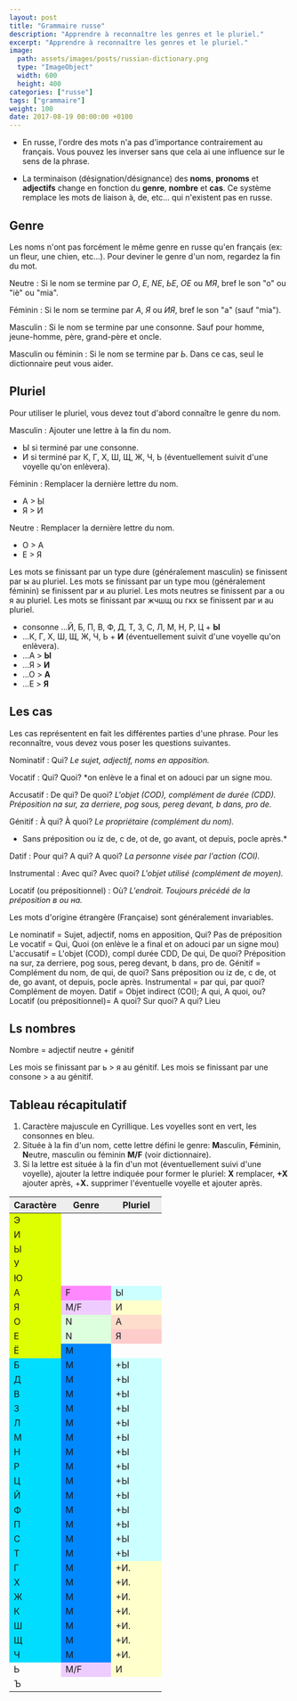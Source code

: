 ```yaml
---
layout: post
title: "Grammaire russe"
description: "Apprendre à reconnaître les genres et le pluriel."
excerpt: "Apprendre à reconnaître les genres et le pluriel."
image:
  path: assets/images/posts/russian-dictionary.png
  type: "ImageObject"
  width: 600
  height: 400
categories: ["russe"]
tags: ["grammaire"]
weight: 100
date: 2017-08-19 00:00:00 +0100
---
```


- En russe, l'ordre des mots n'a pas d'importance contrairement au français. Vous pouvez les inverser sans que cela ai une influence sur le sens de la phrase.

- La terminaison (désignation/désignance) des **noms**, **pronoms** et **adjectifs** change en fonction du **genre**, **nombre** et **cas**.
  Ce système remplace les mots de liaison à, de, etc… qui n'existent pas en russe.


## Genre

Les noms n'ont pas forcément le même genre en russe qu'en français (ex: un fleur, une chien, etc…). Pour deviner le genre d'un nom, regardez la fin du mot.

Neutre
: Si le nom se termine par *О*, *Е*, *NЕ*, *ЬЕ*, *ОЕ* ou *МЯ*, bref le son "o" ou "iè" ou "mia".

Féminin
: Si le nom se termine par *А*, *Я* ou *ИЯ*, bref le son "a" (sauf "mia").

Masculin
: Si le nom se termine par une consonne. Sauf pour homme, jeune-homme, père, grand-père et oncle.

Masculin ou féminin
: Si le nom se termine par *Ь*. Dans ce cas, seul le dictionnaire peut vous aider.


## Pluriel

Pour utiliser le pluriel, vous devez tout d'abord connaître le genre du nom.

Masculin
: Ajouter une lettre à la fin du nom.
  - Ы si terminé par une consonne.
  - И si terminé par К, Г, Х, Ш, Щ, Ж, Ч, Ь (éventuellement suivit d'une voyelle qu'on enlèvera).

Féminin
: Remplacer la dernière lettre du nom.
  - А > Ы
  - Я > И

Neutre
: Remplacer la dernière lettre du nom.
  - О > А
  - Е > Я

Les mots se finissant par un type dure (généralement masculin) se finissent par ы au pluriel.
Les mots se finissant par un type mou (généralement féminin) se finissent par и au pluriel.
Les mots neutres se finissent par а ou я au pluriel.
Les mots se finissant par жчшщ ou гкх se finissent par и au pluriel.

- consonne …Й, Б, П, В, Ф, Д, Т, З, С, Л, М, Н, Р, Ц + **Ы**
- …К, Г, Х, Ш, Щ, Ж, Ч, Ь + **И** (éventuellement suivit d'une voyelle qu'on enlèvera).
- …А > **Ы**
- …Я > **И**
- …О > **А**
- …Е > **Я**


## Les cas

Les cas représentent en fait les différentes parties d'une phrase. Pour les reconnaître, vous devez vous poser les questions suivantes.

Nominatif
: Qui?
*Le sujet, adjectif, noms en apposition.*

Vocatif
: Qui? Quoi?
*on enlève le a final et on adouci par un signe mou.

Accusatif
: De qui? De quoi?
*L'objet (COD), complément de durée (CDD).*
*Préposition na sur, za derriere,  pog sous, pereg devant, b dans, pro de.*

Génitif
: À qui? À quoi?
*Le propriétaire (complément du nom).*
* Sans préposition ou iz de, c de, ot de, go avant, ot depuis, pocle après.*

Datif
: Pour qui? A qui? A quoi?
*La personne visée par l'action (COI).*

Instrumental
: Avec qui? Avec quoi?
*L'objet utilisé (complément de moyen).*

Locatif (ou prépositionnel)
: Où?
*L'endroit.*
*Toujours précédé de la préposition в ou на.*

Les mots d'origine étrangère (Française) sont généralement invariables.

Le nominatif = Sujet, adjectif, noms en apposition, Qui? Pas de préposition
Le vocatif = Qui, Quoi (on enlève le a final et on adouci par un signe mou)
L'accusatif = L'objet (COD), compl durée CDD, De qui, De quoi? Préposition na sur, za derriere,  pog sous, pereg devant, b dans, pro de.
Génitif = Complément du nom, de qui, de quoi? Sans préposition ou iz de, c de, ot de, go avant, ot depuis, pocle après.
Instrumental = par qui, par quoi? Complément de moyen.
Datif = Objet indirect (COI); A qui, A quoi, ou?
Locatif (ou prépositionnel)= A quoi? Sur quoi? A qui? Lieu

## Ls nombres

Nombre = adjectif neutre + génitif

Les mois se finissant par ь > я au génitif.
Les mois se finissant par une consone > а au génitif.


## Tableau récapitulatif

<table style="width: 300px;"><colgroup> <col /> <col style="width: 33%;" span="2" /></colgroup>
<thead style="background-color: #eee;">
<tr><th>Caractère</th><th>Genre</th><th>Pluriel</th></tr>
</thead>
<tbody>
<tr>
<td style="background: #ddff00;">Э</td>
<td></td>
<td></td>
</tr>
<tr>
<td style="background: #ddff00;">И</td>
<td></td>
<td></td>
</tr>
<tr>
<td style="background: #ddff00;">Ы</td>
<td></td>
<td></td>
</tr>
<tr>
<td style="background: #ddff00;">У</td>
<td></td>
<td></td>
</tr>
<tr>
<td style="background: #ddff00;">Ю</td>
<td></td>
<td></td>
</tr>
<tr>
<td style="background: #ddff00;">А</td>
<td style="background: #ff88ff;">F</td>
<td style="background-color: #ccffff;">Ы</td>
</tr>
<tr>
<td style="background: #ddff00;">Я</td>
<td style="background: #eeccff;">M/F</td>
<td style="background-color: #ffffcc;">И</td>
</tr>
<tr>
<td style="background: #ddff00;">О</td>
<td style="background: #ddffdd;">N</td>
<td style="background-color: #ffddcc;">А</td>
</tr>
<tr>
<td style="background: #ddff00;">Е</td>
<td style="background: #ddffdd;">N</td>
<td style="background-color: #ffcccc;">Я</td>
</tr>
<tr>
<td style="background: #ddff00;">Ё</td>
<td style="background: #0088ff;">M</td>
<td></td>
</tr>
<tr>
<td style="background: #00ddff;">Б</td>
<td style="background: #0088ff;">M</td>
<td style="background-color: #ccffff;">+Ы</td>
</tr>
<tr>
<td style="background: #00ddff;">Д</td>
<td style="background: #0088ff;">M</td>
<td style="background-color: #ccffff;">+Ы</td>
</tr>
<tr>
<td style="background: #00ddff;">В</td>
<td style="background: #0088ff;">M</td>
<td style="background-color: #ccffff;">+Ы</td>
</tr>
<tr>
<td style="background: #00ddff;">З</td>
<td style="background: #0088ff;">M</td>
<td style="background-color: #ccffff;">+Ы</td>
</tr>
<tr>
<td style="background: #00ddff;">Л</td>
<td style="background: #0088ff;">M</td>
<td style="background-color: #ccffff;">+Ы</td>
</tr>
<tr>
<td style="background: #00ddff;">М</td>
<td style="background: #0088ff;">M</td>
<td style="background-color: #ccffff;">+Ы</td>
</tr>
<tr>
<td style="background: #00ddff;">Н</td>
<td style="background: #0088ff;">M</td>
<td style="background-color: #ccffff;">+Ы</td>
</tr>
<tr>
<td style="background: #00ddff;">Р</td>
<td style="background: #0088ff;">M</td>
<td style="background-color: #ccffff;">+Ы</td>
</tr>
<tr>
<td style="background: #00ddff;">Ц</td>
<td style="background: #0088ff;">M</td>
<td style="background-color: #ccffff;">+Ы</td>
</tr>
<tr>
<td style="background: #00ddff;">Й</td>
<td style="background: #0088ff;">M</td>
<td style="background-color: #ccffff;">+Ы</td>
</tr>
<tr>
<td style="background: #00ddff;">Ф</td>
<td style="background: #0088ff;">M</td>
<td style="background-color: #ccffff;">+Ы</td>
</tr>
<tr>
<td style="background: #00ddff;">П</td>
<td style="background: #0088ff;">M</td>
<td style="background-color: #ccffff;">+Ы</td>
</tr>
<tr>
<td style="background: #00ddff;">С</td>
<td style="background: #0088ff;">M</td>
<td style="background-color: #ccffff;">+Ы</td>
</tr>
<tr>
<td style="background: #00ddff;">Т</td>
<td style="background: #0088ff;">M</td>
<td style="background-color: #ccffff;">+Ы</td>
</tr>
<tr>
<td style="background: #00ddff;">Г</td>
<td style="background: #0088ff;">M</td>
<td style="background-color: #ffffcc;">+И.</td>
</tr>
<tr>
<td style="background: #00ddff;">Х</td>
<td style="background: #0088ff;">M</td>
<td style="background-color: #ffffcc;">+И.</td>
</tr>
<tr>
<td style="background: #00ddff;">Ж</td>
<td style="background: #0088ff;">M</td>
<td style="background-color: #ffffcc;">+И.</td>
</tr>
<tr>
<td style="background: #00ddff;">К</td>
<td style="background: #0088ff;">M</td>
<td style="background-color: #ffffcc;">+И.</td>
</tr>
<tr>
<td style="background: #00ddff;">Ш</td>
<td style="background: #0088ff;">M</td>
<td style="background-color: #ffffcc;">+И.</td>
</tr>
<tr>
<td style="background: #00ddff;">Щ</td>
<td style="background: #0088ff;">M</td>
<td style="background-color: #ffffcc;">+И.</td>
</tr>
<tr>
<td style="background: #00ddff;">Ч</td>
<td style="background: #0088ff;">M</td>
<td style="background-color: #ffffcc;">+И.</td>
</tr>
<tr>
<td>Ь</td>
<td style="background: #eeccff;">M/F</td>
<td style="background-color: #ffffcc;">И</td>
</tr>
<tr>
<td>Ъ</td>
<td></td>
<td></td>
</tr>
</tbody>
<tfoot>
<ol>
<li>Caractère majuscule en Cyrillique. Les voyelles sont en vert, les consonnes en bleu.</li>
<li>Située à la fin d'un nom, cette lettre défini le genre:
<strong>M</strong>asculin, <strong>F</strong>éminin, <strong>N</strong>eutre, masculin ou féminin <strong>M/F</strong> (voir dictionnaire).</li>
<li>Si la lettre est située à la fin d'un mot (éventuellement suivi d'une voyelle), ajouter la lettre indiquée pour former le pluriel:
<strong>X</strong> remplacer, <strong>+X</strong> ajouter après, +<strong>X.</strong> supprimer l'éventuelle voyelle et ajouter après.</li>
</ol>
</tfoot>
</table>
